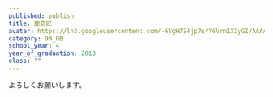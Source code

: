 ```yaml
---
published: publish
title: 鹿島匠
avatar: https://lh3.googleusercontent.com/-6VgH7S4jp7s/YGVrn1XIyGI/AAAAAAAAUpY/BY30D1tS4wEq6G87XTvaFcpdfsrs57AYgCE0YBhgLKroEAL1Ocqwr870OHSH3Tik7msWGFZqzCeUHd0TIXmew3YJGCDsEoDCDq7TQnfRCq5Kx_I27FafnDlBkjgN40kFPIsZwER2s0stC-5yON0BPUd5SD-Ly0lVndrrMaTZQzkIO3AlC1Ed1uG64SOGrivH66cMYUYeKhmlqb1CDRhrJSkFmztKx14Dvv_F3VfnGrUGWiBXKiXOIDCAMKWOTsy9y2-vy_BkIHiZdG4CQwI995Ze_yky3cuSJdV_nfvqEB4obTXAwEP6ESLr1xGL-_UhV5xvf0hv04nn0J2lhl_0woeOcNsbanBEO_QNAs_7qS2B6RJRGdzCl3BSAqIUaKFxT1hGpkAaLB9bE92dMokJ8MgQ9vyzJZum8S2MVn1rRG8tDYsB8O26068iB5FmSCEnpKxSMOsw8KOr7zQUPQLTyyHcOG3kcGS69iBGhSQGjtZFRzMvN3hczWyW1gBY0SFQI82_XAqsY052uSur8hIQxfkvFPyPHjNVa_UGQgBh7Rk9869ckD4pl8CLEAxKTGpEKKJkfIVuGEpLbHYvnBotv6MV0Yjj1OP_PaN0UhvYDXgWJxcMv-1Nn1dFuBjdgCcEV0hkEFWxIEf0mo63tJytQZkG7n1e50jHNKBT-UoEkRnG1Gou5bahsu-ZQA4NhtxPXcAsRIqqUmihxfg4djdQmdL4aAhEzTZkfPOsy8Ba-6x0Mlh9XXdmxwWlJeLjGZqSALTfRYZhbZIuNdSdyaby-P_9ByuX0eQRMCtZeMKPWz4MG/43633758_2120205654911484_3839298221109149696_n.jpg
category: 99_OB
school_year: 4
year_of_graduation: 2013
class: ""
---
```

よろしくお願いします。